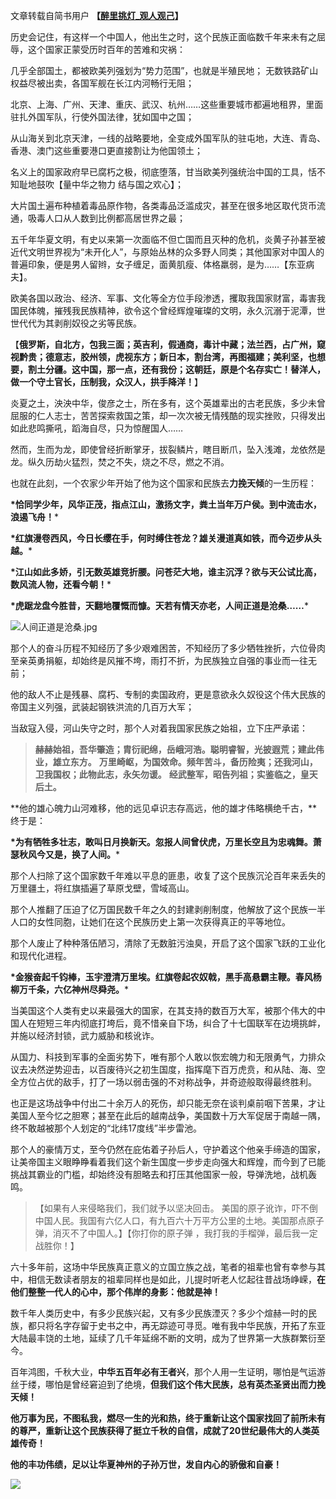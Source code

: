 文章转载自简书用户  **【[醉里挑灯_观人观己](https://www.jianshu.com/u/c68346a4e772)】**

历史会记住，有这样一个中国人，他出生之时，这个民族正面临数千年来未有之屈辱，这个国家正蒙受历时百年的苦难和灾祸：

几乎全部国土，都被欧美列强划为“势力范围”，也就是半殖民地； 无数铁路矿山权益尽被出卖，各国军舰在长江内河畅行无阻；

北京、上海、广州、天津、重庆、武汉、杭州……这些重要城市都遍地租界，里面驻扎外国军队，行使外国法律，犹如国中之国；

从山海关到北京天津，一线的战略要地，全变成外国军队的驻屯地，大连、青岛、香港、澳门这些重要港口更直接割让为他国领土；

名义上的国家政府早已腐朽之极，彻底堕落，甘当欧美列强统治中国的工具，恬不知耻地鼓吹【量中华之物力 结与国之欢心】；

大片国土遍布种植着毒品原作物，各类毒品泛滥成灾，甚至在很多地区取代货币流通，吸毒人口从人数到比例都高居世界之最；

五千年华夏文明，有史以来第一次面临不但亡国而且灭种的危机，炎黄子孙甚至被近代文明世界视为“未开化人”，与原始丛林的众多野人同类；其他国家对中国人的普遍印象，便是男人留辫，女子缠足，面黄肌瘦、体格羸弱，是为……【东亚病夫】。

欧美各国以政治、经济、军事、文化等全方位手段渗透，攫取我国家财富，毒害我国民体魄，摧残我民族精神，欲令这个曾经辉煌璀璨的文明，永久沉溺于泥潭，世世代代为其剥削奴役之劣等民族。

【**俄罗斯，自北方，包我三面；英吉利，假通商，毒计中藏；法兰西，占广州，窥视黔贵；德意志，胶州领，虎视东方；新日本，割台湾，再图福建；美利坚，也想要，割土分疆。这中国，那一点，还有我份；这朝廷，原是个名存实亡！替洋人，做一个守土官长，压制我，众汉人，拱手降洋！**】

炎夏之土，泱泱中华，俊彦之士，所在多有，这个英雄辈出的古老民族，多少未曾屈服的仁人志士，苦苦探索救国之策，却一次次被无情残酷的现实挫败，只得发出如此悲鸣撕吼，蹈海自尽，只为惊醒国人……

然而，生而为龙，即使曾经折断掌牙，拔裂鳞片，瞎目断爪，坠入浅滩，龙依然是龙。纵久历劫火猛烈，焚之不失，烧之不尽，燃之不消。

也就在此刻，一个农家少年开始了他为这个国家和民族去**力挽天倾**的一生历程：

**\*恰同学少年，风华正茂，指点江山，激扬文字，粪土当年万户侯。到中流击水，浪遏飞舟！***

**\*红旗漫卷西风，今日长缨在手，何时缚住苍龙？雄关漫道真如铁，而今迈步从头越。***

**\*江山如此多娇，引无数英雄竞折腰。问苍茫大地，谁主沉浮？欲与天公试比高，数风流人物，还看今朝！***

**\*虎踞龙盘今胜昔，天翻地覆慨而慷。天若有情天亦老，人间正道是沧桑……***

![人间正道是沧桑.jpg](https://upload-images.jianshu.io/upload_images/15749314-198c93450ab33d0b.jpg?imageMogr2/auto-orient/strip%7CimageView2/2/w/1240)


那个人的奋斗历程不知经历了多少艰难困苦，不知经历了多少牺牲挫折，六位骨肉至亲英勇捐躯，却始终是风摧不垮，雨打不折，为民族独立自强的事业而一往无前；

他的敌人不止是残暴、腐朽、专制的卖国政府，更是意欲永久奴役这个伟大民族的帝国主义列强，武装起钢铁洪流的几百万大军；

当敌寇入侵，河山失守之时，那个人对着我国家民族之始祖，立下庄严承诺：

> **赫赫始祖，吾华肇造；胄衍祀绵，岳峨河浩。聪明睿智，光披遐荒；建此伟业，雄立东方。**
> **万里崎岖，为国效命。频年苦斗，备历险夷；还我河山，卫我国权；此物此志，永矢勿谖。**
> **经武整军，昭告列祖；实鉴临之，皇天后土。**

**他的雄心魄力山河难移，他的远见卓识志存高远，他的雄才伟略横绝千古，**终于是：

**\*为有牺牲多壮志，敢叫日月换新天。忽报人间曾伏虎，万里长空且为忠魂舞。萧瑟秋风今又是，换了人间。***

那个人扫除了这个国家数千年难以平息的匪患，收复了这个民族沉沦百年来丢失的万里疆土，将红旗插遍了草原戈壁，雪域高山。

那个人推翻了压迫了亿万国民数千年之久的封建剥削制度，他解放了这个民族一半人口的女性同胞，让她们在这个民族历史上第一次获得真正的平等地位。

那个人废止了种种落伍陋习，清除了无数脏污浊臭，开启了这个国家飞跃的工业化和现代化进程。

**\*金猴奋起千钧棒，玉宇澄清万里埃。红旗卷起农奴戟，黑手高悬霸主鞭。春风杨柳万千条，六亿神州尽舜尧。***

当美国这个人类有史以来最强大的国家，在其支持的数百万大军，被那个伟大的中国人在短短三年内彻底打垮后，竟不惜亲自下场，纠合了十七国联军在边境挑衅，并施以经济封锁，武力威胁和核讹诈。

从国力、科技到军事的全面劣势下，唯有那个人敢以恢宏魄力和无限勇气，力排众议去决然逆势迎击，以百废待兴之初生国度，指挥麾下百万虎贲，和从陆、海、空全方位占优的敌手，打了一场以弱击强的不对称战争，并奇迹般取得最终胜利。

也正是这场战争中付出二十余万人的死伤，却只能无奈在谈判桌前咽下苦果，才让美国人至今忆之胆寒；甚至在此后的越南战争，美国数十万大军促居于南越一隅，终不敢越被那个人划定的“北纬17度线”半步雷池。

那个人的豪情万丈，至今仍然在庇佑着子孙后人，守护着这个他亲手缔造的国家，让美帝国主义眼睁睁看着我们这个新生国度一步步走向强大和辉煌，而今到了已能挑战其霸业的门槛，却始终没有胆略去和打压其他国家一般，导弹洗地，战机轰鸣。

> 【如果有人来侵略我们，我们就予以坚决回击。 美国的原子讹诈，吓不倒中国人民。我国有六亿人口，有九百六十万平方公里的土地。美国那点原子弹，消灭不了中国人。】【你打你的原子弹 ，我打我的手榴弹，最后我一定战胜你！】

六十多年前，这场中华民族真正意义的立国立族之战，笔者的祖辈也曾有幸参与其中，相信无数读者朋友的祖辈同样也是如此，儿提时听老人忆起往昔战场峥嵘，**在他们整整一代人的心中，那个伟岸的身影：他就是神！**

数千年人类历史中，有多少民族兴起，又有多少民族湮灭？多少个煊赫一时的民族，都只将名字存留于史书之中，再无踪迹可寻觅。唯有我中华民族，开拓了东亚大陆最丰饶的土地，延续了几千年延绵不断的文明，成为了世界第一大族群繁衍至今。

百年鸿图，千秋大业，**中华五百年必有王者兴**，那个人用一生证明，哪怕是气运游丝于缕，哪怕是曾经窘迫到了绝境，**但我们这个伟大民族，总有英杰圣贤出而力挽天倾！**

**他万事为民，不图私我，燃尽一生的光和热，终于重新让这个国家找回了前所未有的尊严，重新让这个民族获得了挺立千秋的自信，成就了20世纪最伟大的人类英雄传奇！**

**他的丰功伟绩，足以让华夏神州的子孙万世，发自内心的骄傲和自豪！**

![](https://upload-images.jianshu.io/upload_images/6943526-4e59304183bec101.gif?imageMogr2/auto-orient/strip)

